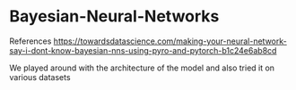 # Bayesian-Neural-Networks
References
https://towardsdatascience.com/making-your-neural-network-say-i-dont-know-bayesian-nns-using-pyro-and-pytorch-b1c24e6ab8cd

We played around with the architecture of the model and also tried it on various datasets
